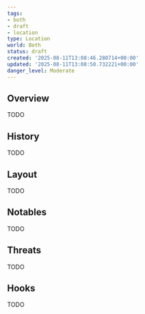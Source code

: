 ```yaml
---
tags:
- both
- draft
- location
type: Location
world: Both
status: draft
created: '2025-08-11T13:08:46.280714+00:00'
updated: '2025-08-11T13:08:50.732221+00:00'
danger_level: Moderate
---
```



## Overview

TODO
## History

TODO
## Layout

TODO
## Notables

TODO
## Threats

TODO
## Hooks

TODO
